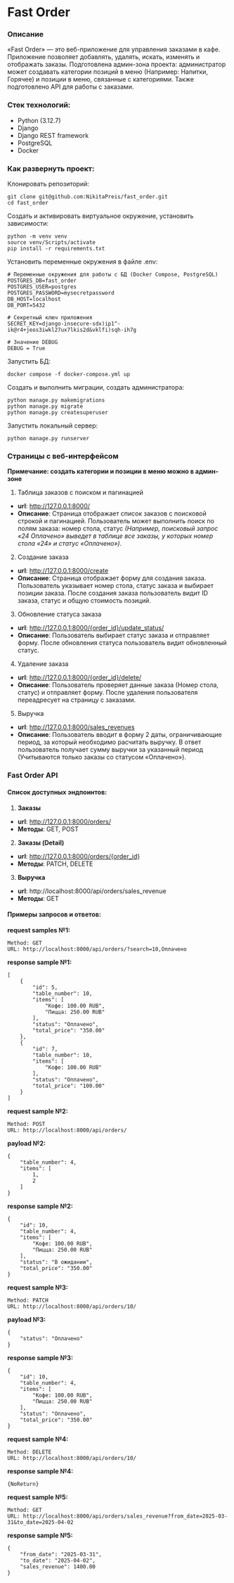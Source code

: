 # Fast Order

### Описание

«Fast Order» — это веб-приложение для управления заказами в кафе. Приложение позволяет добавлять, удалять, искать, изменять и отображать заказы. Подготовлена админ-зона проекта: администратор может создавать категории позиций в меню (Например: Напитки, Горячее) и позиции в меню, связанные с категориями. Также подготовлено API для работы с заказами.

### Стек технологий:

* Python (3.12.7)
* Django
* Django REST framework
* PostgreSQL
* Docker


### Как развернуть проект:

Клонировать репозиторий:
```
git clone git@github.com:NikitaPreis/fast_order.git
cd fast_order

```

Создать и активировать виртуальное окружение, установить зависимости:
```
python -m venv venv
source venv/Scripts/activate
pip install -r requirements.txt
```

Установить переменные окружения в файле .env:
```
# Переменные окружения для работы с БД (Docker Compose, PostgreSQL)
POSTGRES_DB=fast_order
POSTGRES_USER=postgres
POSTGRES_PASSWORD=mysecretpassword
DB_HOST=localhost
DB_PORT=5432

# Секретный ключ приложения
SECRET_KEY=django-insecure-sdx)ip1^-ik@r4+jeos3iwkl27ux7lkis2d&vklfi)sqh-ih7g

# Значение DEBUG
DEBUG = True

```

Запустить БД:
```
docker compose -f docker-compose.yml up
```

Создать и выполнить миграции, создать администратора:
```
python manage.py makemigrations
python manage.py migrate
python manage.py createsuperuser
```

Запустить локальный сервер:
```
python manage.py runserver
```


### Страницы с веб-интерфейсом

**Примечание: создать категории и позиции в меню можно в админ-зоне**

1. Таблица заказов с поиском и пагинацией

* **url**: http://127.0.0.1:8000/
* **Описание**: Страница отображает список заказов с поисковой строкой и пагинацией. Пользователь может выполнить поиск по полям заказа: номер стола, статус *(Например, поисковый запрос «24 Оплачено» выведет в таблице все заказы, у которых номер стола «24» и статус «Оплачено»)*.

2. Создание заказа

* **url**: http://127.0.0.1:8000/create
* **Описание**: Страница отображает форму для создания заказа. Пользователь указывает номер стола, статус заказа и выбирает позиции заказа. После создания заказа пользователь видит ID заказа, статус и общую стоимость позиций.

3. Обновление статуса заказа

* **url**: http://127.0.0.1:8000/{order_id}/update_status/
* **Описание**: Пользователь выбирает статус заказа и отправляет форму. После обновления статуса пользователь видит обновленный статус.

4. Удаление заказа

* **url**: http://127.0.0.1:8000/{order_id}/delete/
* **Описание**: Пользователь проверяет данные заказа (Номер стола, статус) и отправляет форму. После удаления пользователя переадресует на страницу с заказами.

5. Выручка

* **url**: http://127.0.0.1:8000/sales_revenues
* **Описание**: Пользователь вводит в форму 2 даты, ограничивающие период, за который необходимо расчитать выручку. В ответ пользователь получает сумму выручки за указанный период (Учитываются только заказы со статусом «Оплачено»).


### Fast Order API

#### Список доступных эндпоинтов:

1) **Заказы**
* **url**: http://127.0.0.1:8000/orders/
* **Методы**: GET, POST
2) **Заказы (Detail)**
* **url**: http://127.0.0.1:8000/orders/{order_id}
* **Методы**: PATCH, DELETE 
3) **Выручка**
* **url**: http://localhost:8000/api/orders/sales_revenue
* **Методы**: GET

#### Примеры запросов и ответов:


**request samples №1:**
```
Method: GET
URL: http://localhost:8000/api/orders/?search=10,Оплачено
```

**response sample №1:**
```
[
    {
        "id": 5,
        "table_number": 10,
        "items": [
            "Кофе: 100.00 RUB",
            "Пицца: 250.00 RUB"
        ],
        "status": "Оплачено",
        "total_price": "350.00"
    },
    {
        "id": 7,
        "table_number": 10,
        "items": [
            "Кофе: 100.00 RUB"
        ],
        "status": "Оплачено",
        "total_price": "100.00"
    }
]
```

**request sample №2:**
```
Method: POST
URL: http://localhost:8000/api/orders/
```

**payload №2:**

```
{
    "table_number": 4,
    "items": [
        1,
        2
    ]
}
```

**response sample №2:**
```
{
    "id": 10,
    "table_number": 4,
    "items": [
        "Кофе: 100.00 RUB",
        "Пицца: 250.00 RUB"
    ],
    "status": "В ожидании",
    "total_price": "350.00"
}
```

**request sample №3:**
```
Method: PATCH
URL: http://localhost:8000/api/orders/10/
```

**payload №3:**

```
{
    "status": "Оплачено"
}
```

**response sample №3:**
```
{
    "id": 10,
    "table_number": 4,
    "items": [
        "Кофе: 100.00 RUB",
        "Пицца: 250.00 RUB"
    ],
    "status": "Оплачено",
    "total_price": "350.00"
}
```

**request sample №4:**
```
Method: DELETE
URL: http://localhost:8000/api/orders/10/
```

**response sample №4:**
```
{NoReturn}
```

**request sample №5:**
```
Method: GET
URL: http://localhost:8000/api/orders/sales_revenue?from_date=2025-03-31&to_date=2025-04-02
```

**response sample №5:**
```
{
    "from_date": "2025-03-31",
    "to_date": "2025-04-02",
    "sales_revenue": 1400.00
}
```
